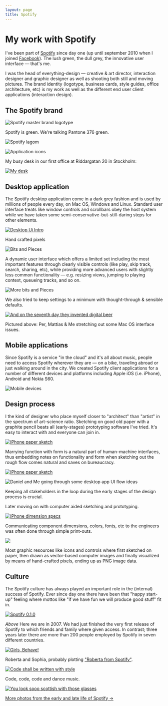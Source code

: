```yaml
---
layout: page
title: Spotify
---
```


# My work with Spotify

I've been part of [Spotify](http://www.spotify.com/) since day one (up until september 2010 when I joined [Facebook](http://www.facebook.com/)). The lush green, the dull grey, the innovative user interface — that's me.

I was the head of everything-design — creative & art director, interaction designer and graphic designer as well as shooting both still and moving pictures. The brand identity (logotype, business cards, style guides, office architecture, etc) is my work as well as the different end user client applications (interaction design).

## The Spotify brand

![Spotify master brand logotype](http://farm6.static.flickr.com/5125/5382366638_8a2ba86c8f_o.png)

Spotify is green. We're talking Pantone 376 green.

![Spotify lagom](http://farm6.static.flickr.com/5127/5382371790_a9f6fc1fcf_o.png)

![Application icons](http://farm6.static.flickr.com/5169/5381772429_852ab4f7f3_o.png)

My busy desk in our first office at Riddargatan 20 in Stockholm:

[![My desk](http://farm2.static.flickr.com/1022/560656051_c0cd88b1b3_z.jpg)](http://www.flickr.com/photos/rsms/560656051/)

## Desktop application

The Spotify desktop application come in a dark grey fashion and is used by millions of people every day, on Mac OS, Windows and Linux. Standard user interface treats like window controls and scrollbars obey the host system while we have taken some semi-conservative-but-still-daring steps for other elements.

[![Desktop Ui Intro](http://farm6.static.flickr.com/5283/5382380890_4ab64f90e4_o.png)](http://www.spotify.com/se/about/press/images/#application "More screenshots")

Hand crafted pixels

![Bits and Pieces](http://farm6.static.flickr.com/5247/5382398204_c92154536c_o.png)

A dynamic user interface which offers a limited set including the most important features through clearly visible controls (like play, skip track, search, sharing, etc), while providing more advanced users with slightly less common functionality — e.g. resizing views, jumping to playing context, queueing tracks, and so on.

![More bits and Pieces](http://farm6.static.flickr.com/5048/5382388654_4c3052e9c5_o.png)

We also tried to keep settings to a minimum with thought-through & sensible defaults.

[![And on the seventh day they invented digital beer](http://farm2.static.flickr.com/1211/939593111_7295cda871_z.jpg)](http://www.flickr.com/photos/rsms/939593111/)

Pictured above: Per, Mattias & Me stretching out some Mac OS interface issues.

## Mobile applications

Since Spotify is a service "in the cloud" and it's all about music, people need to access Spotify wherever they are — on a bike, traveling abroad or just walking around in the city. We created Spotify client applications for a number of different devices and platforms including Apple iOS (i.e. iPhone), Android and Nokia S60.

![Mobile devices](http://farm6.static.flickr.com/5248/5382405906_5ce375679a_o.jpg)

## Design process

I the kind of designer who place myself closer to "architect" than "artist" in the spectrum of art–science ratio. Sketching on good old paper with a graphite pencil beats all (early-stages) prototyping software I've tried. It's easy to interact with and everyone can join in.

[![iPhone paper sketch](http://farm5.static.flickr.com/4152/4949861138_7023347479_z.jpg)](http://farm5.static.flickr.com/4152/4949861138_7023347479_b.jpg)

Marrying function with form is a natural part of human–machine interfaces, thus embedding notes on functionality and form when sketching out the rough flow comes natural and saves on bureaucracy.

[![iPhone paper sketch](http://farm5.static.flickr.com/4141/4949861004_2a00cbcc21_z.jpg)](http://farm5.static.flickr.com/4141/4949861004_2a00cbcc21_b.jpg)

![Daniel and Me going through some desktop app UI flow ideas](http://farm5.static.flickr.com/4145/4949381655_87683554b1_z.jpg)

Keeping all stakeholders in the loop during the early stages of the design process is crucial.

Later moving on with computer aided sketching and prototyping.

[![iPhone dimension specs](http://farm5.static.flickr.com/4113/4949908730_952787b5a7_z.jpg)](http://farm5.static.flickr.com/4113/4949908730_952787b5a7_b.jpg)

Communicating component dimensions, colors, fonts, etc to the engineers was often done through simple print-outs.

![](http://farm5.static.flickr.com/4124/4949922204_b4235b5c71_z.jpg)

Most graphic resources like icons and controls where first sketched on paper, then drawn as vector-based computer images and finally visualized by means of hand-crafted pixels, ending up as PNG image data.

## Culture

The Spotify culture has always played an important role in the (internal) success of Spotify. Ever since day one there have been that "happy start-up" feeling where mottos like "if we have fun we will produce good stuff" fit in.

[![Spotify 0.1.0](http://farm1.static.flickr.com/203/512277312_02fe5129d9_z.jpg)](http://www.flickr.com/photos/rsms/512277312/)

*Above* Here we are in 2007. We had just finished the very first release of Spotify to which friends and family where given access. In contrast; three years later there are more than 200 people employed by Spotify in seven different countries.

[![Girls, Behave!](http://farm4.static.flickr.com/3115/2799252291_9ff37aa779_z.jpg)](http://www.flickr.com/photos/rsms/2799252291/)

Roberta and Sophia, probably plotting ["Roberta from Spotify"](http://www.independent.co.uk/life-style/gadgets-and-tech/features/tim-walker-like-a-charity-mugger-roberta-from-spotify-is-secretly-after-my-money-1667721.html).

[![Code shall be written with style](http://farm5.static.flickr.com/4059/4555696101_2b1a161808_z.jpg)](http://www.flickr.com/photos/rsms/4555696101/)

Code, code, code and dance music.

[![You look sooo scottish with those glasses](http://farm4.static.flickr.com/3069/2631445649_5133eaeb83_z.jpg)](http://www.flickr.com/photos/rsms/2631445649/)

[More photos from the early and late life of Spotify &rarr;](http://www.flickr.com/photos/rsms/tags/spotify/)

